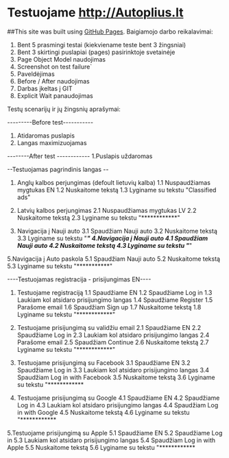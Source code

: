 # Testuojame http://Autoplius.lt
##This site was built using 
[GitHub Pages](https://github.com/AlgirdasGud/Autoplius.git).
Baigiamojo darbo reikalavimai:
1. Bent 5 prasmingi testai (kiekviename teste bent 3 žingsniai)
2. Bent 3 skirtingi puslapiai (pages) pasirinktoje svetainėje
3. Page Object Model naudojimas
4. Screenshot on test failure`
5. Paveldėjimas
6. Before / After naudojimas
7. Darbas įkeltas į GIT
8. Explicit Wait panaudojimas


Testų scenarijų ir jų žingsnių aprašymai:

---------Before test-----------
1. Atidaromas puslapis
2. Langas maximizuojamas

--------After test ------------
1.Puslapis uždaromas

--Testuojamas pagrindinis langas --

1. Anglų kalbos perjungimas (defoult lietuvių kalba)
   1.1 Nuspaudžiamas mygtukas EN
   1.2 Nuskaitome tekstą
   1.3 Lyginame su tekstu "Classified ads"

2. Latvių kalbos perjungimas
   2.1 Nuspaudžiamas mygtukas LV
   2.2 Nuskaitome tekstą
   2.3 Lyginame su tekstu "************"

3. Navigacija į Nauji auto
   3.1 Spaudžiam Nauji auto
   3.2 Nuskaitome tekstą
   3.3 Lyginame su tekstu "***********"
4.Navigacija į Nauji auto
   4.1 Spaudžiam Nauji auto
   4.2 Nuskaitome tekstą
   4.3 Lyginame su tekstu "***********"

5.Navigacija į Auto paskola
   5.1 Spaudžiam Nauji auto
   5.2 Nuskaitome tekstą
   5.3 Lyginame su tekstu "***********"

----Testuojamas registracija - prisijungimas  EN----

1. Testuojame registraciją
   1.1 Spaudžiame EN
   1.2 Spaudžiame Log in
   1.3 Laukiam kol atsidaro prisijungimo langas
   1.4 Spaudžiame Register
   1.5 Parašome email
   1.6 Spaudžiam Sign up
   1.7 Nuskaitome tekstą
   1.8 Lyginame su tekstu "************"

2. Testuojame prisijungimą su validžiu email
    2.1 Spaudžiame EN
    2.2 Spaudžiame Log in
    2.3 Laukiam kol atsidaro prisijungimo langas
    2.4 Parašome email
    2.5 Spaudžiam Continue
    2.6 Nuskaitome tekstą
    2.7 Lyginame su tekstu "************"

3. Testuojame prisijungimą su Facebook
   3.1 Spaudžiame EN
   3.2 Spaudžiame Log in
   3.3 Laukiam kol atsidaro prisijungimo langas
   3.4 Spaudžiam Log in with Facebook
   3.5 Nuskaitome tekstą
   3.6 Lyginame su tekstu "************

4. Testuojame prisijungimą su Google
   4.1 Spaudžiame EN
   4.2 Spaudžiame Log in
   4.3 Laukiam kol atsidaro prisijungimo langas
   4.4 Spaudžiam Log in with Google
   4.5 Nuskaitome tekstą
   4.6 Lyginame su tekstu "************

5.Testuojame prisijungimą su Apple
   5.1 Spaudžiame EN
   5.2 Spaudžiame Log in
   5.3 Laukiam kol atsidaro prisijungimo langas
   5.4 Spaudžiam Log in with Apple
   5.5 Nuskaitome tekstą
   5.6 Lyginame su tekstu "************ 